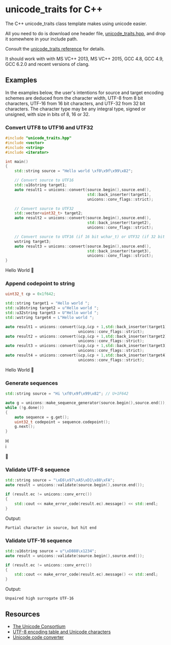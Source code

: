 # unicode_traits for C++

The C++ unicode_traits class template makes using unicode easier. 

All you need to do is download one header file, [unicode_traits.hpp](https://raw.githubusercontent.com/danielaparker/unicode_traits/master/src/unicode_traits.hpp), and drop it somewhere in your include path.

Consult the [unicode_traits reference](https://github.com/danielaparker/unicode_traits/wiki) for details.

It should work with with MS VC++ 2013, MS VC++ 2015, GCC 4.8, GCC 4.9, GCC 6.2.0 and recent versions of clang.

## Examples

In the examples below, the user's intentions for source and target encoding schemes are deduced from the character width, UTF-8 from 8 bit characters, UTF-16 from 16 bit characters, and UTF-32 from 32 bit characters. The character type may be any integral type, signed or unsigned, with size in bits of 8, 16 or 32.

### Convert UTF8 to UTF16 and UTF32

```c++
#include "unicode_traits.hpp"
#include <vector>
#include <string>
#include <iterator>

int main()
{
    std::string source = "Hello world \xf0\x9f\x99\x82";  

    // Convert source to UTF16
    std::u16string target1;
    auto result1 = unicons::convert(source.begin(),source.end(),
                                    std::back_inserter(target1), 
                                    unicons::conv_flags::strict);

    // Convert source to UTF32
    std::vector<uint32_t> target2;
    auto result2 = unicons::convert(source.begin(),source.end(),
                                    std::back_inserter(target2), 
                                    unicons::conv_flags::strict);

    // Convert source to UTF16 (if 16 bit wchar_t) or UTF32 (if 32 bit wchar_t)
    wstring target3;
    auto result3 = unicons::convert(source.begin(),source.end(),
                                    std::back_inserter(target3), 
                                    unicons::conv_flags::strict);
}
```
Hello World &#128578;

### Append codepoint to string
```c++
uint32_t cp = 0x1f642;

std::string target1 = "Hello world ";
std::u16string target2 = u"Hello world ";
std::u32string target3 = U"Hello world ";
std::wstring target4 = L"Hello world ";

auto result1 = unicons::convert(&cp,&cp + 1,std::back_inserter(target1), 
                                unicons::conv_flags::strict);
auto result2 = unicons::convert(&cp,&cp + 1,std::back_inserter(target2), 
                                unicons::conv_flags::strict);
auto result3 = unicons::convert(&cp,&cp + 1,std::back_inserter(target3), 
                                unicons::conv_flags::strict);
auto result4 = unicons::convert(&cp,&cp + 1,std::back_inserter(target4), 
                                unicons::conv_flags::strict);
```
Hello World &#128578;

### Generate sequences

```c++
std::string source = "Hi \xf0\x9f\x99\x82"; // U+1F642

auto g = unicons::make_sequence_generator(source.begin(),source.end());
while (!g.done())
{
    auto sequence = g.get();
    uint32_t codepoint = sequence.codepoint();
    g.next();
}
```

H   
i   

&#128578;

### Validate UTF-8 sequence

```c++
std::string source = "\xE6\x97\xA5\xD1\x88\xFA";
auto result = unicons::validate(source.begin(),source.end());

if (result.ec != unicons::conv_errc())
{
    std::cout << make_error_code(result.ec).message() << std::endl;
}
```
Output:
```
Partial character in source, but hit end
```

### Validate UTF-16 sequence
```c++
std::u16string source = u"\xD888\x1234";
auto result = unicons::validate(source.begin(),source.end());

if (result.ec != unicons::conv_errc())
{
    std::cout << make_error_code(result.ec).message() << std::endl;
}
```
Output:
```
Unpaired high surrogate UTF-16
```

## Resources

- [The Unicode Consortium](http://unicode.org/)
- [UTF-8 encoding table and Unicode characters](http://www.utf8-chartable.de/unicode-utf8-table.pl)
- [Unicode code converter](https://r12a.github.io/apps/conversion/)






